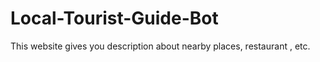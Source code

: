# Local-Tourist-Guide-Bot
This website gives you description about nearby places, restaurant , etc.
